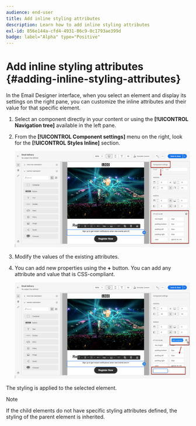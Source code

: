 ```yaml
---
audience: end-user
title: Add inline styling attributes
description: Learn how to add inline styling attributes
exl-id: 856e144a-cfd4-4931-86c9-0c1793ae399d
badge: label="Alpha" type="Positive"
---
```


# Add inline styling attributes {#adding-inline-styling-attributes}

In the Email Designer interface, when you select an element and display its settings on the right pane, you can customize the inline attributes and their value for that specific element.

1. Select an component directly in your content or using the **[!UICONTROL Navigation tree]** available in the left pane.

1. From the **[!UICONTROL Component settings]** menu on the right, look for the **[!UICONTROL Styles Inline]** section.

   ![](assets/styles_1.png)

1. Modify the values of the existing attributes.

1. You can add new properties using the **+** button. You can add any attribute and value that is CSS-compliant.

   ![](assets/styles_2.png)

The styling is applied to the selected element.

>[!NOTE]
>
>If the child elements do not have specific styling attributes defined, the styling of the parent element is inherited.

